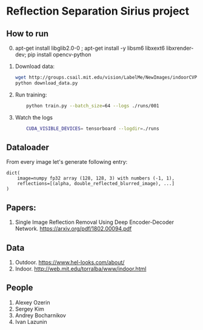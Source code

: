 # Reflection Separation Sirius project

## How to run
0.  apt-get install libglib2.0-0 ;
    apt-get install -y libsm6 libxext6 libxrender-dev;
    pip install opencv-python
1. Download data:
    ```bash
    wget http://groups.csail.mit.edu/vision/LabelMe/NewImages/indoorCVPR_09.tar
    python download_data.py
    ```
2. Run training:
    ```bash
        python train.py --batch_size=64 --logs ./runs/001
    ```

3. Watch the logs
    ```bash
        CUDA_VISIBLE_DEVICES= tensorboard --logdir=./runs
    ```

## Dataloader

From every image let's generate following entry:
```
dict(
    image=numpy fp32 array (128, 128, 3) with numbers (-1, 1),
    reflections=[(alpha, double_reflected_blurred_image), ...]
)
```


## Papers:
1. Single Image Reflection Removal Using Deep Encoder-Decoder Network. https://arxiv.org/pdf/1802.00094.pdf

## Data
1. Outdoor. https://www.hel-looks.com/about/
2. Indoor. http://web.mit.edu/torralba/www/indoor.html

## People
1. Alexey Ozerin
2. Sergey Kim
3. Andrey Bocharnikov
4. Ivan Lazunin
